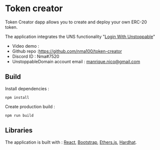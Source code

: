 # Token creator
Token Creator dapp allows you to create and deploy your own ERC-20 token.

The application integrates the UNS functionality "[Login With Unstoppable](https://docs.unstoppabledomains.com/login-with-unstoppable/)"

* Video demo :
* Github repo :https://github.com/nma100/token-creator
* Discord ID : Nma#7520
* UnstoppableDomain account email : manrique.nico@gmail.com

## Build

Install dependencies :
```
npm install
```

Create production build :
```
npm run build
```

## Libraries
The application is built with :  [React](https://reactjs.org/), [Bootstrap](https://getbootstrap.com/), [Ethers.js](https://docs.ethers.io/), [Hardhat](https://hardhat.org/). 

